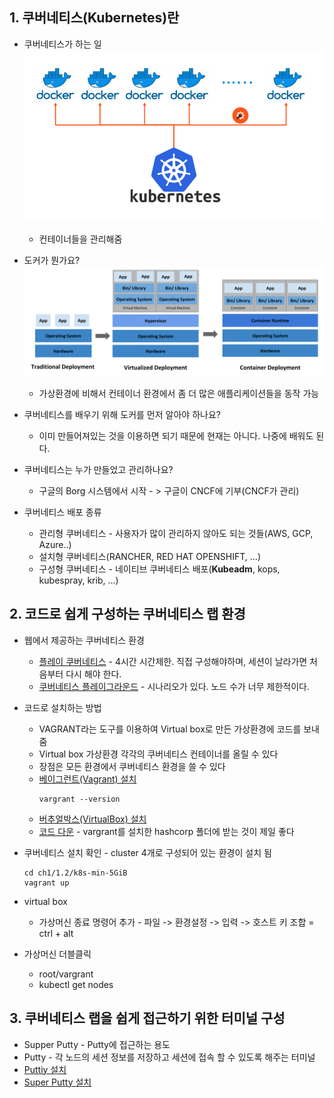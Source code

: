 ## 1. 쿠버네티스(Kubernetes)란
* 쿠버네티스가 하는 일
  ![쿠버네티스](./assets/kuber.png)
  * 컨테이너들을 관리해줌

* 도커가 뭔가요?
  ![container](./assets/container_evolution.svg)
  * 가상환경에 비해서 컨테이너 환경에서 좀 더 많은 애플리케이션들을 동작 가능

* 쿠버네티스를 배우기 위해 도커를 먼저 알아야 하나요?
  * 이미 만들어져있는 것을 이용하면 되기 때문에 현재는 아니다. 나중에 배워도 된다.

* 쿠버네티스는 누가 만들었고 관리하나요?
  * 구글의 Borg 시스템에서 시작 - > 구글이 CNCF에 기부(CNCF가 관리)

* 쿠버네티스 배포 종류
  * 관리형 쿠버네티스 - 사용자가 많이 관리하지 않아도 되는 것들(AWS, GCP, Azure..)
  * 설치형 쿠버네티스(RANCHER, RED HAT OPENSHIFT, ...)
  * 구성형 쿠버네티스 - 네이티브 쿠버네티스 배포(**Kubeadm**, kops, kubespray, krib, ...)

## 2. 코드로 쉽게 구성하는 쿠버네티스 랩 환경
* 웹에서 제공하는 쿠버네티스 환경
  * [플레이 쿠버네티스](https://labs.play-with-k8s.com/) - 4시간 시간제한. 직접 구성해야하며, 세션이 날라가면 처음부터 다시 해야 한다.
  * [쿠버네티스 플레이그라운드](https://www.katacoda.com/courses/kubernetes/playground) - 시나리오가 있다. 노드 수가 너무 제한적이다.

* 코드로 설치하는 방법
  * VAGRANT라는 도구를 이용하여 Virtual box로 만든 가상환경에 코드를 보내줌
  * Virtual box 가상환경 각각의 쿠버네티스 컨테이너를 올릴 수 있다
  * 장점은 모든 환경에서 쿠버네티스 환경을 쓸 수 있다
  * [베이그런트(Vagrant) 설치](https://www.vagrantup.com/)
    ```
    vargrant --version
    ```
  * [버추얼박스(VirtualBox) 설치](https://www.virtualbox.org/wiki/Downloads)
  * [코드 다운](https://github.com/sysnet4admin/_Lecture_k8s_starter.kit.git) - vargrant를 설치한 hashcorp 폴더에 받는 것이 제일 좋다

* 쿠버네티스 설치 확인 - cluster 4개로 구성되어 있는 환경이 설치 됨
  ```
  cd ch1/1.2/k8s-min-5GiB
  vagrant up
  ```

* virtual box
  * 가상머신 종료 명령어 추가 - 파일 -> 환경설정 -> 입력 -> 호스트 키 조합 = ctrl + alt

* 가상머신 더블클릭
  * root/vargrant
  * kubectl get nodes

## 3. 쿠버네티스 랩을 쉽게 접근하기 위한 터미널 구성
* Supper Putty - Putty에 접근하는 용도
* Putty - 각 노드의 세션 정보를 저장하고 세션에 접속 할 수 있도록 해주는 터미널
* [Puttiy 설치](https://www.chiark.greenend.org.uk/~sgtatham/putty/latest.html)
* [Super Putty 설치](https://github.com/jimradford/superputty/releases)
